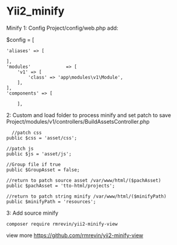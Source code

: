 # Yii2_minify
Minify
1: Config 
Project/config/web.php add:
  
$config = [

    'aliases' => [
     
    ],
    'modules'             => [
        'v1' => [
            'class' => 'app\modules\v1\Module',
        ],
    ],
    'components' => [
       
        ],

                
        
2: Custom and load folder to process minify and set patch to save
Project/modules/v1/controllers/BuildAssetsController.php

      //patch css
    public $css = 'asset/css';

    //patch js
    public $js = 'asset/js';
    
    //Group file if true
    public $GroupAsset = false;
    
    //return to patch source asset /var/www/html/($pachAsset)
    public $pachAsset = 'tto-html/projects';

    //return to patch string minify /var/www/html/($minifyPath)
    public $minifyPath = 'resources';
    
3:
Add source minify

    composer require rmrevin/yii2-minify-view

view more https://github.com/rmrevin/yii2-minify-view
